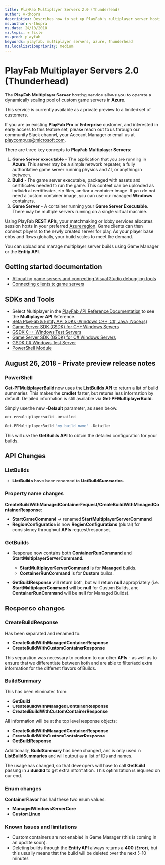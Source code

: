 ```yaml
---
title: PlayFab Multiplayer Servers 2.0 (Thunderhead)
author: v-thopra
description: Describes how to set up PlayFab's multiplayer server hosting service (Thunderhead), which allows you to operate a dynamically scaling pool of custom game servers in Azure.
ms.author: v-thopra
ms.date: 26/10/2018
ms.topic: article
ms.prod: playfab
keywords: playfab. multiplayer servers, azure, thunderhead
ms.localizationpriority: medium
---
```


# PlayFab Multiplayer Servers 2.0 (Thunderhead)

The **PlayFab Multiplayer Server** hosting service allows you to operate a dynamically scaling pool of custom game servers in **Azure**.

This service is currently available as a private preview to a limited set of customers. 

If you are an existing **PlayFab Pro** or **Enterprise** customer, and interested in early access to this feature set, please reach out to us through our community Slack channel, your Account Manager or email us at [playcompute@microsoft.com](mailto:playcompute@microsoft.com).

There are three key concepts to **PlayFab Multiplayer Servers**:

1. **Game Server executable** - The application that you are running in **Azure**. This server may be a simple network repeater, a fully authoritative game server running physics and AI, or anything in between.
2. **Build** - The game server executable, packaged with assets and certificates needed to run the game. This content can be uploaded as individual certificates, zip files, and/or a container image. If you do not need a custom container image, you can use our managed **Windows** containers.
3. **Game Server** - A container running your **Game Server Executable**. There may be multiple servers running on a single virtual machine.

Using PlayFab **REST APIs**, your matchmaking or lobby services allocates session hosts in your preferred [Azure region](https://azure.microsoft.com/en-us/global-infrastructure/regions/). Game clients can then connect players to the newly created server for play. As your player base ebbs and flows globally, your build scales to meet the demand.

You can upload and manage multiplayer server builds using Game Manager or the **Entity API**.

## Getting started documentation

- [Allocating game servers and connecting Visual Studio debugging tools](allocating-game-servers-and-configuring-vs-debugging-tools.md)
- [Connecting clients to game servers](connecting-clients-to-game-servers.md)

## SDKs and Tools

- Select Multiplayer in the [PlayFab API Reference Documentation](../../../api-references/index.md) to see the **Multiplayer API** Reference.
- [Beta PlayFab & Entity API SDKs (Windows C++, C#, Java, Node.js)](https://s3-us-west-2.amazonaws.com/api-playfab-com-craft-files/FileAssets/BetaSDKs-180827.zip)
- [Game Server SDK (GSDK) for C++ Windows Servers](https://s3-us-west-2.amazonaws.com/api-playfab-com-craft-files/FileAssets/microsoft.playfab.gaming.gsdk.cpp.0.0.0-beta-180613.zip)
- [GSDK C++ Windows Test Servers](https://s3-us-west-2.amazonaws.com/api-playfab-com-craft-files/FileAssets/windows_cpp_testapps_180829.zip)
- [Game Server SDK (GSDK) for C# Windows Servers](https://s3-us-west-2.amazonaws.com/api-playfab-com-craft-files/FileAssets/microsoft.playfab.gaming.gsdk.csharp.1.0.180600004.zip)
- [GSDK C# Windows Test Server](https://s3-us-west-2.amazonaws.com/api-playfab-com-craft-files/FileAssets/csWindowsRunnerGame.zip)
- [PowerShell Module](https://www.powershellgallery.com/packages/PlayFabMultiplayer/)

## August 26, 2018 - Private preview release notes

### PowerShell

**Get-PFMultiplayerBuild** now uses the **ListBuilds API** to return a list of build summaries. This makes the **cmdlet** faster, but returns less information by default. Detailed information is still available via **Get-PFMultiplayerBuild**.

Simply use the new **-Default** parameter, as seen below.

```powershell
Get-PFMultiplayerBuild -Detailed

Get-PFMultiplayerBuild "my build name" -Detailed
```

This will use the **GetBuilds API** to obtain the detailed configuration for your builds.

## API Changes

### ListBuilds

- **ListBuilds** have been renamed to **ListBuildSummaries**.

### Property name changes

**CreateBuildWithManagedContainerRequest/CreateBuildWithManagedContainerResponse**:

- **StartGameCommand** -> renamed **StartMultiplayerServerCommand**
- **RegionConfiguration** is now **RegionConfigurations** (plural) for consistency throughout **APIs** request/responses.

### GetBuilds

- Response now contains both **ContainerRunCommand** and **StartMultiplayerServerCommand**.
  - **StartMultiplayerServerCommand** is for **Managed** builds.
  - **ContainerRunCommand** is for **Custom** builds.

 - **GetBuildResponse** will return both, but will return **null** appropriately (i.e. **StartMultiplayerCommand** will be **null** for Custom Builds, and **ContainerRunCommand** will be **null** for Managed Builds).

## Response changes

### CreateBuildResponse

Has been separated and renamed to:

- **CreateBuildWithManagedContainerResponse**
- **CreateBuildWithCustomContainerResponse**

This separation was necessary to conform to our other **APIs** - as well as to ensure that we differentiate between both and are able to filter/add extra information for the different flavors of Builds.

### BuildSummary

This has been eliminated from:

- **GetBuild**
- **CreateBuildWithManagedContainerResponse**
- **CreatedBuildWithCustomContainerResponse**

All information will be at the top level response objects:

- **CreateBuildWithManagedContainerResponse**
- **CreateBuildWithCustomContainerResponse**
- **GetBuildResponse**

Additionally, **BuildSummary** has been changed, and is only used in **ListBuildSummaries** and will output as a list of IDs and names.

The usage has changed, so that developers will have to call **GetBuild** passing in a **BuildId** to get extra information. This optimization is required on our end.

### Enum changes

**ContainerFlavor** has had these two enum values:

- **ManagedWindowsServerCore**
- **CustomLinux**

### Known Issues and limitations

- Custom containers are not enabled in Game Manager (this is coming in an update soon).
- Deleting builds through the **Entity API** always returns a **400** (**Error**), but this usually means that the build will be deleted over the next 5-10 minutes.